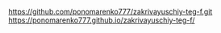 https://github.com/ponomarenko777/zakrivayuschiy-teg-f.git
https://ponomarenko777.github.io/zakrivayuschiy-teg-f/
